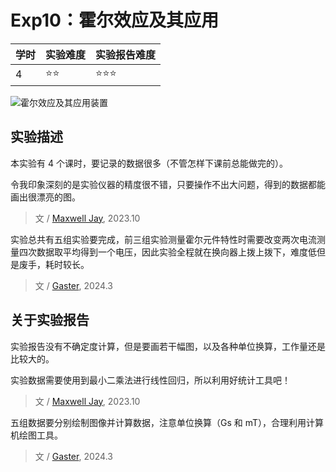 # Exp10：霍尔效应及其应用

| 学时 | 实验难度 | 实验报告难度 |
|------|---------|------------|
| 4 | ⭐⭐ | ⭐⭐⭐ |

![霍尔效应及其应用装置](https://github.com/HITSZ-Auto/Physics_LabIA/assets/107470012/9b64f33f-f608-4d8e-bade-12d7946ae8be)

## 实验描述

本实验有 4 个课时，要记录的数据很多（不管怎样下课前总能做完的）。

令我印象深刻的是实验仪器的精度很不错，只要操作不出大问题，得到的数据都能画出很漂亮的图。

> 文 / [Maxwell Jay](https://github.com/MaxwellJay256), 2023.10

实验总共有五组实验要完成，前三组实验测量霍尔元件特性时需要改变两次电流测量四次数据取平均得到一个电压，因此实验全程就在换向器上拨上拨下，难度低但是废手，耗时较长。

> 文 / [Gaster](https://github.com/WDGaster703/), 2024.3

## 关于实验报告

实验报告没有不确定度计算，但是要画若干幅图，以及各种单位换算，工作量还是比较大的。

实验数据需要使用到最小二乘法进行线性回归，所以利用好统计工具吧！

> 文 / [Maxwell Jay](https://github.com/MaxwellJay256), 2023.10

五组数据要分别绘制图像并计算数据，注意单位换算（Gs 和 mT），合理利用计算机绘图工具。

> 文 / [Gaster](https://github.com/WDGaster703/), 2024.3